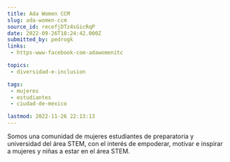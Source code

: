 ```yaml
---
title: Ada Women CCM
slug: ada-women-ccm
source_id: recefjDTz4sGicRqP
date: 2022-09-26T18:24:42.000Z
submitted_by: pedrogk
links: 
 - https-www-facebook-com-adawomenitc

topics: 
 - diversidad-e-inclusion

tags: 
 - mujeres
 - estudiantes
 - ciudad-de-mexico

lastmod: 2022-11-26 22:13:13
---
```


Somos una comunidad de mujeres estudiantes de preparatoria y universidad del área STEM, con el interés de empoderar, motivar e inspirar a mujeres y niñas a estar en el área STEM.
